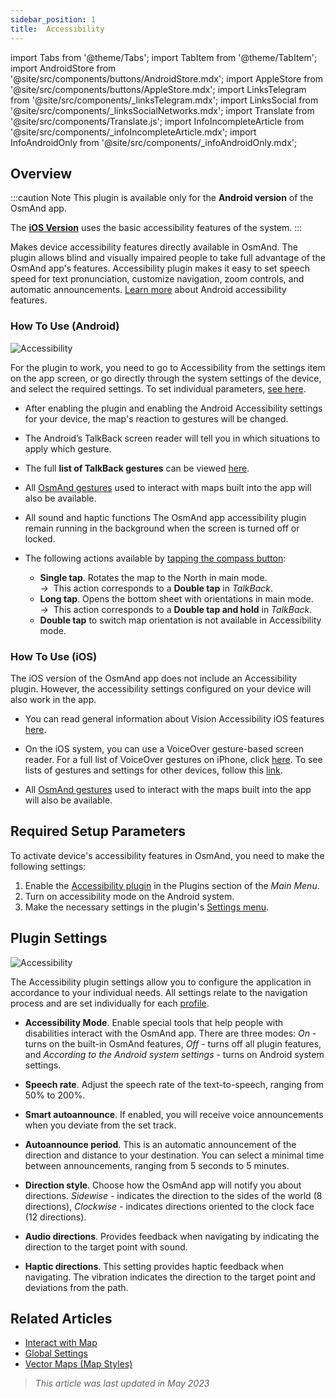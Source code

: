 ```yaml
---
sidebar_position: 1
title:  Accessibility
---
```


import Tabs from '@theme/Tabs';
import TabItem from '@theme/TabItem';
import AndroidStore from '@site/src/components/buttons/AndroidStore.mdx';
import AppleStore from '@site/src/components/buttons/AppleStore.mdx';
import LinksTelegram from '@site/src/components/_linksTelegram.mdx';
import LinksSocial from '@site/src/components/_linksSocialNetworks.mdx';
import Translate from '@site/src/components/Translate.js';
import InfoIncompleteArticle from '@site/src/components/_infoIncompleteArticle.mdx';
import InfoAndroidOnly from '@site/src/components/_infoAndroidOnly.mdx';



## Overview

:::caution Note
This plugin is available only for the **Android version** of the OsmAnd app.  

The **[iOS Version](#how-to-use-ios)** uses the basic accessibility features of the system.
:::

Makes device accessibility features directly available in OsmAnd. The plugin allows blind and visually impaired people to take full advantage of the OsmAnd app's features. Accessibility plugin makes it easy to set speech speed for text pronunciation, customize navigation, zoom controls, and automatic announcements. [Learn more](https://www.android.com/accessibility/) about Android accessibility features.


### How To Use (Android)

![Accessibility](@site/static/img/plugins/Accessibility/access_turned_off.png)  

For the plugin to work, you need to go to Accessibility from the settings item on the app screen, or go directly through the system settings of the device, and select the required settings. To set individual parameters, [see here](#plugin-settings).  

- After enabling the plugin and enabling the Android Accessibility settings for your device, the map's reaction to gestures will be changed.

- The Android’s TalkBack screen reader will tell you in which situations to apply which gesture.

- The full **list of TalkBack gestures** can be viewed [here](https://support.google.com/accessibility/android/answer/6151827?hl=en&ref_topic=10601570#zippy=%2Cother%2Cbasic-navigation).

- All [OsmAnd gestures](../map/interact-with-map#gestures) used to interact with maps built into the app will also be available.

- All sound and haptic functions The OsmAnd app accessibility plugin remain running in the background when the screen is turned off or locked.  

- The following actions available by [tapping the compass button](../map/interact-with-map.md#map-orientation-and-compass):

   - **Single tap**. Rotates the map to the North in main mode.  
      *→*  &nbsp;This action corresponds to a **Double tap** in *TalkBack*.
   - **Long tap**. Opens the bottom sheet with orientations in main mode.  
      *→*  &nbsp;This action corresponds to a **Double tap and hold** in *TalkBack*.
   - **Double tap** to switch map orientation is not available in Accessibility mode.


### How To Use (iOS)

The iOS version of the OsmAnd app does not include an Accessibility plugin. However, the accessibility settings configured on your device will also work in the app.

- You can read general information about Vision Accessibility iOS features [here](https://www.apple.com/accessibility/vision/).

- On the iOS system, you can use a VoiceOver gesture-based screen reader. For a full list of VoiceOver gestures on iPhone, click [here](https://support.apple.com/en-gb/guide/iphone/iph3e2e2281/ios). To see lists of gestures and settings for other devices, follow this [link](https://support.apple.com/accessibility).

- All [OsmAnd gestures](../map/interact-with-map#gestures) used to interact with the maps built into the app will also be available.  


## Required Setup Parameters

To activate device's accessibility features in OsmAnd, you need to make the following settings:

1. Enable the [Accessibility plugin](../plugins/index.md#enable--disable) in the Plugins section of the *Main Menu*.  
2. Turn on accessibility mode on the Android system.
3. Make the necessary settings in the plugin's [Settings menu](#plugin-settings).

## Plugin Settings

*<Translate android="true" ids="shared_string_menu,plugins_menu_group,shared_string_accessibility,shared_string_settings"/>*

![Accessibility](@site/static/img/plugins/Accessibility/access_.png)  

The Accessibility plugin settings allow you to configure the application in accordance to your individual needs. All settings relate to the navigation process and are set individually for each [profile](../personal/profiles.md).

- **Accessibility Mode**. Enable special tools that help people with disabilities interact with the OsmAnd app. There are three modes: *On* - turns on the built-in OsmAnd features, *Off* - turns off all plugin features, and *According to the Android system settings* - turns on Android system settings.

- **Speech rate**. Adjust the speech rate of the text-to-speech, ranging from 50%  to 200%.

- **Smart autoannounce**. If enabled, you will receive voice announcements when you deviate from the set track.

- **Autoannounce period**. This is an automatic announcement of the direction and distance to your destination. You can select a minimal time between announcements, ranging from 5 seconds to 5 minutes.

- **Direction style**. Choose how the OsmAnd app will notify you about directions. *Sidewise* - indicates the direction to the sides of the world (8 directions), *Clockwise* - indicates directions oriented to the clock face (12 directions).

- **Audio directions**. Provides feedback when navigating by indicating the direction to the target point with sound.

- **Haptic directions**. This setting provides haptic feedback when navigating. The vibration indicates the direction to the target point and deviations from the path.


## Related Articles

- [Interact with Map](../../user/map/interact-with-map.md)
- [Global Settings](../../user/personal/global-settings.md)
- [Vector Maps (Map Styles)](../../user/map/vector-maps.md)

> *This article was last updated in May 2023*

